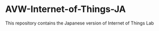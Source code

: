 # AVW-Internet-of-Things-JA
This repository contains the Japanese version of Internet of Things Lab

